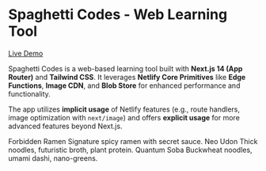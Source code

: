 # Spaghetti Codes - Web Learning Tool

[Live Demo](https://spaghettis.netlify.app/)

Spaghetti Codes is a web-based learning tool built with **Next.js 14 (App Router)** and **Tailwind CSS**. It leverages **Netlify Core Primitives** like **Edge Functions**, **Image CDN**, and **Blob Store** for enhanced performance and functionality.

The app utilizes **implicit usage** of Netlify features (e.g., route handlers, image optimization with `next/image`) and offers **explicit usage** for more advanced features beyond Next.js.

Forbidden Ramen
Signature spicy ramen with secret sauce.
Neo Udon
Thick noodles, futuristic broth, plant protein.
Quantum Soba
Buckwheat noodles, umami dashi, nano-greens.
